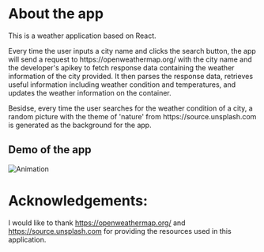 # About the app
<p>This is a weather application based on React.</p>
<p>Every time the user inputs a city name and clicks the search button, the app will send a request to https://openweathermap.org/ with the city name and the developer's apikey to fetch response data containing the weather information of the city provided. It then parses the response data, retrieves useful information including weather condition and temperatures, and updates the weather information on the container.</p>
<p>Besidse, every time the user searches for the weather condition of a city, a random picture with the theme of 'nature' from https://source.unsplash.com is generated as the background for the app.</p>

## Demo of the app
![Animation](https://raw.githubusercontent.com/Shi-chang/project-react-weather-app/main/weather-app/src/weather-app.gif)

# Acknowledgements:
I would like to thank https://openweathermap.org/ and https://source.unsplash.com for providing the resources used in this application.